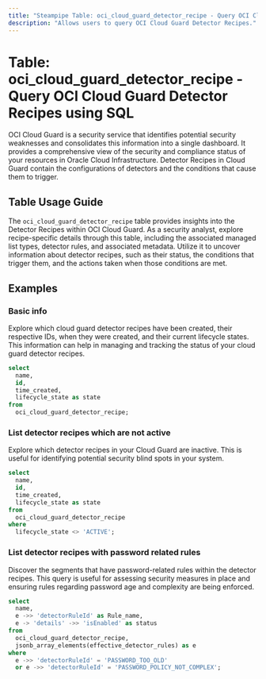 ```yaml
---
title: "Steampipe Table: oci_cloud_guard_detector_recipe - Query OCI Cloud Guard Detector Recipes using SQL"
description: "Allows users to query OCI Cloud Guard Detector Recipes."
---
```


# Table: oci_cloud_guard_detector_recipe - Query OCI Cloud Guard Detector Recipes using SQL

OCI Cloud Guard is a security service that identifies potential security weaknesses and consolidates this information into a single dashboard. It provides a comprehensive view of the security and compliance status of your resources in Oracle Cloud Infrastructure. Detector Recipes in Cloud Guard contain the configurations of detectors and the conditions that cause them to trigger.

## Table Usage Guide

The `oci_cloud_guard_detector_recipe` table provides insights into the Detector Recipes within OCI Cloud Guard. As a security analyst, explore recipe-specific details through this table, including the associated managed list types, detector rules, and associated metadata. Utilize it to uncover information about detector recipes, such as their status, the conditions that trigger them, and the actions taken when those conditions are met.

## Examples

### Basic info
Explore which cloud guard detector recipes have been created, their respective IDs, when they were created, and their current lifecycle states. This information can help in managing and tracking the status of your cloud guard detector recipes.

```sql
select
  name,
  id,
  time_created,
  lifecycle_state as state
from
  oci_cloud_guard_detector_recipe;
```

### List detector recipes which are not active
Explore which detector recipes in your Cloud Guard are inactive. This is useful for identifying potential security blind spots in your system.

```sql
select
  name,
  id,
  time_created,
  lifecycle_state as state
from
  oci_cloud_guard_detector_recipe
where
  lifecycle_state <> 'ACTIVE';
```

### List detector recipes with password related rules
Discover the segments that have password-related rules within the detector recipes. This query is useful for assessing security measures in place and ensuring rules regarding password age and complexity are being enforced.

```sql
select
  name,
  e ->> 'detectorRuleId' as Rule_name,
  e -> 'details' ->> 'isEnabled' as status
from
  oci_cloud_guard_detector_recipe,
  jsonb_array_elements(effective_detector_rules) as e
where
  e ->> 'detectorRuleId' = 'PASSWORD_TOO_OLD'
  or e ->> 'detectorRuleId' = 'PASSWORD_POLICY_NOT_COMPLEX';
```